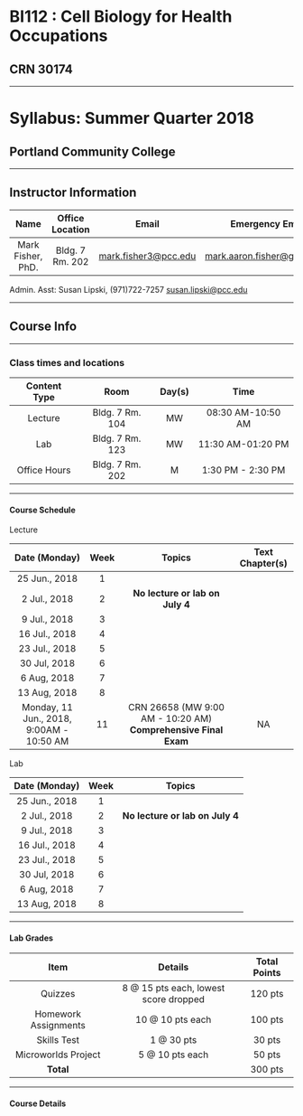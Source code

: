 # BI112 : Cell Biology for Health Occupations
## CRN 30174

---
# Syllabus: Summer Quarter 2018
## Portland Community College
---

## Instructor Information

|Name|Office Location|Email|Emergency Email|Phone Number
|:---:|:---:|:---:|:---:|:---:|
|Mark Fisher, PhD.|Bldg. 7 Rm. 202|mark.fisher3@pcc.edu|mark.aaron.fisher@gmail.com|NA|

Admin. Asst: Susan Lipski, (971)722-7257 susan.lipski@pcc.edu

---
## Course Info

---
### Class times and locations

|Content Type|Room|Day(s)|Time|
|:---:|:---:|:---:|:---:|
|Lecture|Bldg. 7 Rm. 104|MW|08:30 AM-10:50 AM|
|Lab|Bldg. 7 Rm. 123|MW|11:30 AM-01:20 PM|
|Office Hours|Bldg. 7 Rm. 202|M|1:30 PM - 2:30 PM|
---
#### Course Schedule

Lecture

|Date (Monday)|Week|Topics|Text Chapter(s)|
|:---:|:---:|:---:|:---:|
|25 Jun., 2018|1|||
|2 Jul., 2018|2| **No lecture or lab on July 4**||
|9 Jul., 2018|3|||
|16 Jul., 2018|4|||
|23 Jul., 2018|5|||
|30 Jul, 2018|6|||
|6 Aug, 2018|7|||
|13 Aug, 2018|8|||
|Monday, 11 Jun., 2018, 9:00AM - 10:50 AM|11|CRN 26658 (MW 9:00 AM - 10:20 AM) **Comprehensive Final Exam**|NA|

Lab

|Date (Monday)|Week|Topics|
|:---:|:---:|:---:|
|25 Jun., 2018|1|||
|2 Jul., 2018|2| **No lecture or lab on July 4**||
|9 Jul., 2018|3|||
|16 Jul., 2018|4|||
|23 Jul., 2018|5|||
|30 Jul, 2018|6|||
|6 Aug, 2018|7|||
|13 Aug, 2018|8|||

---
#### Lab Grades

|Item|Details|Total Points|
|:---:|:---:|:---:|
|Quizzes|8 @ 15 pts each, lowest score dropped|120 pts|
|Homework Assignments|10 @ 10 pts each|100 pts|
|Skills Test|1 @ 30 pts|30 pts|
|Microworlds Project|5 @ 10 pts each|50 pts|
|**Total**||300 pts|

---
#### Course Details


